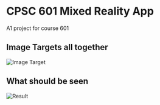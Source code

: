 # CPSC 601 Mixed Reality App

A1 project for course 601

## Image Targets all together
![Image Target](./Assets/Images/imgTargetTest.png)

## What should be seen

![Result](./result.gif)
